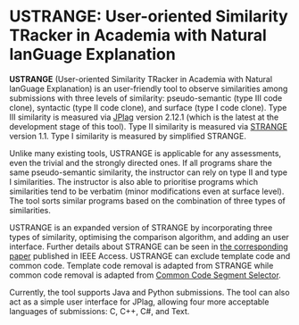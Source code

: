 # USTRANGE: User-oriented Similarity TRacker in Academia with Natural lanGuage Explanation

**USTRANGE** \(User-oriented Similarity TRacker in Academia with Natural lanGuage Explanation\) is an user-friendly tool to observe similarities among submissions with three levels of similarity: pseudo-semantic (type III code clone), syntactic (type II code clone), and surface (type I code clone). Type III similarity is measured via [JPlag](https://github.com/jplag/jplag) version 2.12.1 (which is the latest at the development stage of this tool). Type II similarity is measured via [STRANGE](https://github.com/oscarkarnalim/strange) version 1.1. Type I similarity is measured by simplified STRANGE. 

Unlike many existing tools, USTRANGE is applicable for any assessments, even the trivial and the strongly directed ones. If all programs share the same pseudo-semantic similarity, the instructor can rely on type II and type I similarities. The instructor is also able to prioritise programs which similarities tend to be verbatim (minor modifications even at surface level). The tool sorts similar programs based on the combination of three types of similarities.

USTRANGE is an expanded version of STRANGE by incorporating three types of similarity, optimising the comparison algorithm, and adding an user interface. Further details about STRANGE can be seen in [the corresponding paper](https://doi.org/10.1109/ACCESS.2021.3073703) published in IEEE Access. USTRANGE can exclude template code and common code. Template code removal is adapted from STRANGE while common code removal is adapted from [Common Code Segment Selector](https://github.com/oscarkarnalim/c2s2).

Currently, the tool supports Java and Python submissions. The tool can also act as a simple user interface for JPlag, allowing four more acceptable languages of submissions: C, C++, C#, and Text.


